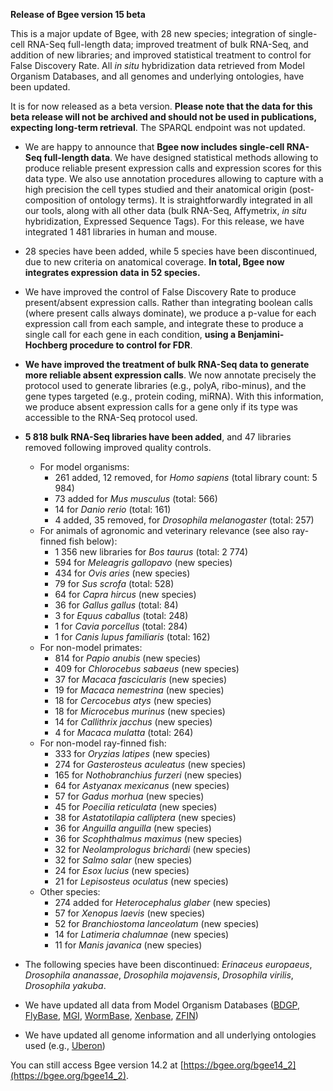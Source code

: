 **Release of Bgee version 15 beta**

This is a major update of Bgee, with 28 new species; integration of
single-cell RNA-Seq full-length data; improved treatment of bulk
RNA-Seq, and addition of new libraries; and improved statistical
treatment to control for False Discovery Rate. All *in situ*
hybridization data retrieved from Model Organism Databases, and all
genomes and underlying ontologies, have been updated.
    
It is for now released as a beta version.
**Please note that the data for this beta release will not be archived and should not be used in publications, expecting long-term retrieval**. The SPARQL endpoint was not updated.

* We are happy to announce that
**Bgee now includes single-cell RNA-Seq full-length data**.
We have designed statistical methods allowing to produce
reliable present expression calls and expression scores for this
data type. We also use annotation procedures allowing to capture
with a high precision the cell types studied and their anatomical
origin (post-composition of ontology terms). It is
straightforwardly integrated in all our tools, along with all
other data (bulk RNA-Seq, Affymetrix, <i>in situ</i>
hybridization, Expressed Sequence Tags). For this release, we have
integrated 1 481 libraries in human and mouse.

* 28 species have been added, while 5 species have been
discontinued, due to new criteria on anatomical coverage.
**In total, Bgee now integrates expression data in 52 species.**
* We have improved the control of False Discovery Rate to produce
present/absent expression calls. Rather than integrating boolean
calls (where present calls always dominate), we produce a p-value
for each expression call from each sample, and integrate these to
produce a single call for each gene in each condition,
**using a Benjamini-Hochberg procedure to control for FDR**.
* **We have improved the treatment of bulk RNA-Seq data to generate more reliable absent expression calls**. 
We now annotate precisely the protocol used to generate
libraries (e.g., polyA, ribo-minus), and the gene types targeted
(e.g., protein coding, miRNA). With this information, we produce
absent expression calls for a gene only if its type was accessible
to the RNA-Seq protocol used.
* **5 818 bulk RNA-Seq libraries have been added**, and 47 libraries removed following improved quality controls.
    * For model organisms:
        * 261 added, 12 removed, for *Homo sapiens* (total library count: 5 984)
        * 73 added for *Mus musculus* (total: 566)
        * 14 for *Danio rerio* (total: 161)
        * 4 added, 35 removed, for *Drosophila melanogaster* (total: 257)
    * For animals of agronomic and veterinary relevance (see also ray-finned fish below):
        * 1 356 new libraries for *Bos taurus* (total: 2 774)
        * 594 for *Meleagris gallopavo* (new species)
    	* 434 for *Ovis aries* (new species)
        * 79 for *Sus scrofa* (total: 528)
        * 64 for *Capra hircus* (new species)
        * 36 for *Gallus gallus* (total: 84)
        * 3 for *Equus caballus* (total: 248)
        * 1 for *Cavia porcellus* (total: 284)
        * 1 for *Canis lupus familiaris* (total: 162)
    * For non-model primates:
        * 814 for *Papio anubis* (new species)
        * 409 for *Chlorocebus sabaeus* (new species)
        * 37 for *Macaca fascicularis* (new species)
        * 19 for *Macaca nemestrina* (new species)
        * 18 for *Cercocebus atys* (new species)
        * 18 for *Microcebus murinus* (new species)
        * 14 for *Callithrix jacchus* (new species)
        * 4 for *Macaca mulatta* (total: 264)
    * For non-model ray-finned fish:
        * 333 for *Oryzias latipes* (new species)
        * 274 for *Gasterosteus aculeatus* (new species)
        * 165 for *Nothobranchius furzeri* (new species)
        * 64 for *Astyanax mexicanus* (new species)
        * 57 for *Gadus morhua* (new species)
        * 45 for *Poecilia reticulata* (new species)
        * 38 for *Astatotilapia calliptera* (new species)
        * 36 for *Anguilla anguilla* (new species)
        * 36 for *Scophthalmus maximus* (new species)
        * 32 for *Neolamprologus brichardi* (new species)
        * 32 for *Salmo salar* (new species)
        * 24 for *Esox lucius* (new species)
        * 21 for *Lepisosteus oculatus* (new species)
    * Other species:
        * 274 added for *Heterocephalus glaber* (new species)
        * 57 for *Xenopus laevis* (new species)
        * 52 for *Branchiostoma lanceolatum* (new species)
        * 14 for *Latimeria chalumnae* (new species)
        * 11 for *Manis javanica* (new species)

* The following species have been discontinued:
    *Erinaceus europaeus*, *Drosophila ananassae*,
    *Drosophila mojavensis*, *Drosophila virilis*,
    *Drosophila yakuba*.

* We have updated all data from Model Organism Databases ([BDGP](https://insitu.fruitfly.org/), [FlyBase](https://flybase.org/), [MGI](http://www.informatics.jax.org/expression.shtml), [WormBase](https://wormbase.org/), [Xenbase](http://www.xenbase.org/), [ZFIN](https://zfin.org/))

* We have updated all genome information and all underlying ontologies used (e.g., [Uberon](http://uberon.org/))

You can still access Bgee version 14.2 at [https://bgee.org/bgee14_2](https://bgee.org/bgee14_2).
